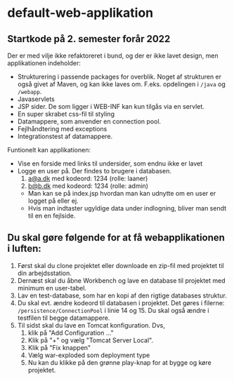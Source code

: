 # default-web-applikation
## Startkode på 2. semester forår 2022

Der er med vilje ikke refaktoreret i bund, og der er ikke lavet design, men applikationen indeholder:

- Strukturering i passende packages for overblik. Noget af strukturen er også givet af Maven, og kan ikke laves om. F.eks. opdelingen i `/java` og `/webapp`.
- Javaservlets
- JSP sider. De som ligger i WEB-INF kan kun tilgås via en servlet.
- En super skrabet css-fil til styling
- Datamappere, som anvender en connection pool.
- Fejlhåndtering med exceptions
- Integrationstest af datamappere.

Funtionelt kan applikationen:

- Vise en forside med links til undersider, som endnu ikke er lavet
- Logge en user på. Der findes to brugere i databasen.
  1. a@a.dk med kodeord: 1234 (rolle: laaner)
  2. b@b.dk med kodeord: 1234 (rolle: admin)
  - Man kan se på index.jsp hvordan man kan udnytte om en user er logget på eller ej.
  - Hvis man indtaster ugyldige data under indlogning, bliver man sendt til en en fejlside.

## Du skal gøre følgende for at få webapplikationen i luften:

1. Først skal du clone projektet eller downloade en zip-fil med projektet til din arbejdsstation.
2. Dernæst skal du åbne Workbench og lave en database til projektet med minimum en user-tabel.
3. Lav en test-database, som har en kopi af den rigtige databases struktur.
4. Du skal evt. ændre kodeord til databasen i projektet. Det gøres i filerne: `/persistence/ConnectionPool` i linie 14 og 15. Du skal også ændre i testfilen til begge datamappere.
5. Til sidst skal du lave en Tomcat konfiguration. Dvs, 
   1. klik på "Add Configuration ..."
   2. Klik på "+" og  vælg "Tomcat Server Local".
   3. Klik på "Fix knappen"
   4. Vælg war-exploded som deployment type
   5. Nu kan du klikke på den grønne play-knap for at bygge og køre projektet.
